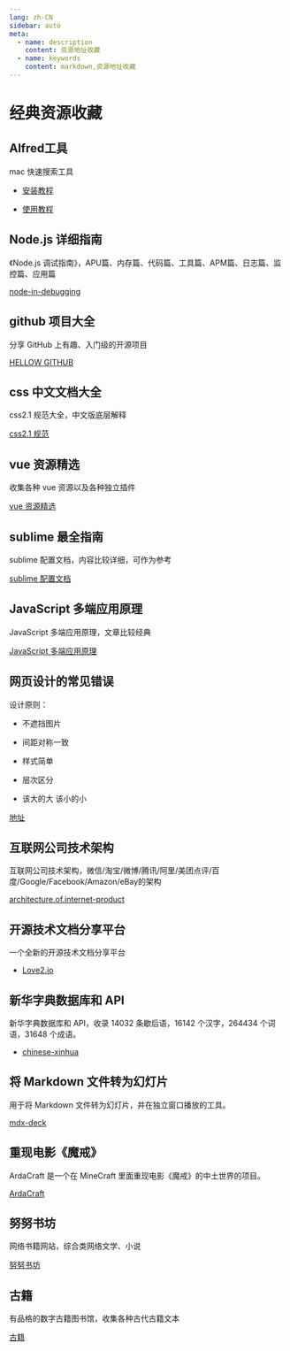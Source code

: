 ```yaml
---
lang: zh-CN
sidebar: auto
meta:
  - name: description
    content: 资源地址收藏
  - name: keywords
    content: markdown,资源地址收藏
---
```


# 经典资源收藏


## Alfred工具

mac 快速搜索工具

- [安装教程](https://www.jianshu.com/p/5b3f98b1f7b6)

- [使用教程](https://sspai.com/post/44624)


## Node.js 详细指南

《Node.js 调试指南》，APU篇、内存篇、代码篇、工具篇、APM篇、日志篇、监控篇、应用篇

[node-in-debugging](https://github.com/nswbmw/node-in-debugging)


## github 项目大全

分享 GitHub 上有趣、入门级的开源项目  

[HELLOW GITHUB](https://hellogithub.com)


## css 中文文档大全

css2.1 规范大全，中文版底层解释

[css2.1 规范](https://www.w3.org/html/ig/zh/wiki/CSS2#.E5.85.B3.E4.BA.8E_CSS2.1_.E8.A7.84.E8.8C.83)


## vue 资源精选

收集各种 vue 资源以及各种独立插件

[vue 资源精选](http://vue.awesometiny.com)


## sublime 最全指南

sublime 配置文档，内容比较详细，可作为参考

[sublime 配置文档](https://www.jeffjade.com/2015/12/15/2015-04-17-toss-sublime-text)


## JavaScript 多端应用原理

JavaScript 多端应用原理，文章比较经典

[JavaScript 多端应用原理](https://mp.weixin.qq.com/s/6OGNTGEn3ER2w_4xgFuUwQ)


## 网页设计的常见错误

设计原则：
    
- 不遮挡图片  

- 间距对称一致  

- 样式简单  

- 层次区分  

- 该大的大 该小的小

[地址](http://blog-en.tilda.cc/articles-website-design-mistakes)


## 互联网公司技术架构

互联网公司技术架构，微信/淘宝/微博/腾讯/阿里/美团点评/百度/Google/Facebook/Amazon/eBay的架构

[architecture.of.internet-product](https://github.com/davideuler/architecture.of.internet-product)


## 开源技术文档分享平台

一个全新的开源技术文档分享平台

- [Love2.io](https://love2.io)   


## 新华字典数据库和 API

新华字典数据库和 API，收录 14032 条歇后语，16142 个汉字，264434 个词语，31648 个成语。

- [chinese-xinhua](https://github.com/pwxcoo/chinese-xinhua)


## 将 Markdown 文件转为幻灯片

用于将 Markdown 文件转为幻灯片，并在独立窗口播放的工具。

[mdx-deck](https://github.com/jxnblk/mdx-deck)


## 重现电影《魔戒》

ArdaCraft 是一个在 MineCraft 里面重现电影《魔戒》的中土世界的项目。

[ArdaCraft](https://ardacraft.me)


## 努努书坊

网络书籍网站，综合类网络文学、小说

[努努书坊](http://www.kanunu8.com/)


## 古籍

有品格的数字古籍图书馆，收集各种古代古籍文本

[古籍](https://shuge.org/ebook/ba-duan-jin-ce)





